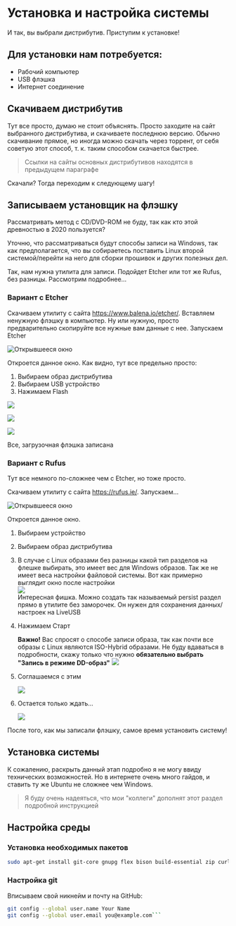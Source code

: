 # Установка и настройка системы

И так, вы выбрали дистрибутив. Приступим к установке!  

## Для установки нам потребуется:

* Рабочий компьютер
* USB флэшка
* Интернет соединение  

## Скачиваем дистрибутив

Тут все просто, думаю не стоит объяснять. Просто заходите на сайт выбранного дистрибутива, и скачиваете последнюю версию. Обычно скачивание прямое, но иногда можно скачать через торрент, от себя советую этот способ, т. к. таким способом скачается быстрее. 

> Ссылки на сайты основных дистрибутивов находятся в предыдущем параграфе

Скачали? Тогда переходим к следующему шагу!  

## Записываем установщик на флэшку

Рассматривать метод с CD/DVD-ROM не буду, так как кто этой древностью в 2020 пользуется?

Уточню, что рассматриваться будут способы записи на Windows, так как предполагается, что вы собираетесь поставить Linux второй системой/перейти на него для сборки прошивок и других полезных дел.

Так, нам нужна утилита для записи. Подойдет Etcher или тот же Rufus, без разницы. Рассмотрим подробнее...

### Вариант с Etcher

Скачиваем утилиту с сайта https://www.balena.io/etcher/. Вставляем ненужную флэшку в компьютер. Ну или нужную, просто предварительно скопируйте все нужные вам данные с нее. Запускаем Etcher

![Открывшееся окно](https://github.com/Roker2/BookAboutBuilding/blob/%D0%93%D0%BB%D0%B0%D0%B2%D0%B0-1/%D0%93%D0%BB%D0%B0%D0%B2%D0%B0%201%20%D0%9D%D0%B0%D1%87%D0%B0%D0%BB%D0%BE%20%D0%BD%D0%B0%D1%87%D0%B0%D0%BB/images/1.PNG) 

Откроется данное окно. Как видно, тут все предельно просто:

1. Выбираем образ дистрибутива
2. Выбираем USB устройство
3. Нажимаем Flash

![](https://github.com/Roker2/BookAboutBuilding/blob/%D0%93%D0%BB%D0%B0%D0%B2%D0%B0-1/%D0%93%D0%BB%D0%B0%D0%B2%D0%B0%201%20%D0%9D%D0%B0%D1%87%D0%B0%D0%BB%D0%BE%20%D0%BD%D0%B0%D1%87%D0%B0%D0%BB/images/2.PNG)

![](https://github.com/Roker2/BookAboutBuilding/blob/%D0%93%D0%BB%D0%B0%D0%B2%D0%B0-1/%D0%93%D0%BB%D0%B0%D0%B2%D0%B0%201%20%D0%9D%D0%B0%D1%87%D0%B0%D0%BB%D0%BE%20%D0%BD%D0%B0%D1%87%D0%B0%D0%BB/images/3.PNG)

![](https://github.com/Roker2/BookAboutBuilding/blob/%D0%93%D0%BB%D0%B0%D0%B2%D0%B0-1/%D0%93%D0%BB%D0%B0%D0%B2%D0%B0%201%20%D0%9D%D0%B0%D1%87%D0%B0%D0%BB%D0%BE%20%D0%BD%D0%B0%D1%87%D0%B0%D0%BB/images/4.PNG)

Все, загрузочная флэшка записана

### Вариант с Rufus

Тут все немного по-сложнее чем с Etcher, но тоже просто.

Скачиваем утилиту с сайта https://rufus.ie/. Запускаем...

![Открывшееся окно](https://github.com/Roker2/BookAboutBuilding/blob/%D0%93%D0%BB%D0%B0%D0%B2%D0%B0-1/%D0%93%D0%BB%D0%B0%D0%B2%D0%B0%201%20%D0%9D%D0%B0%D1%87%D0%B0%D0%BB%D0%BE%20%D0%BD%D0%B0%D1%87%D0%B0%D0%BB/images/5.PNG)

Откроется данное окно.

1. Выбираем устройство

2. Выбираем образ дистрибутива

3. В случае с Linux образами без разницы какой тип разделов на флешке выбирать, это имеет вес для Windows образов. Так же не имеет веса настройки файловой системы.
  Вот как примерно выглядит окно после настройки  
  ![](https://github.com/Roker2/BookAboutBuilding/blob/%D0%93%D0%BB%D0%B0%D0%B2%D0%B0-1/%D0%93%D0%BB%D0%B0%D0%B2%D0%B0%201%20%D0%9D%D0%B0%D1%87%D0%B0%D0%BB%D0%BE%20%D0%BD%D0%B0%D1%87%D0%B0%D0%BB/images/6.PNG)  
  Интересная фишка. Можно создать так называемый persist раздел прямо в утилите без заморочек. Он нужен для сохранения данных/настроек на LiveUSB

4. Нажимаем Старт

   **Важно!** Вас спросят о способе записи образа, так как почти все образы с Linux являются ISO-Hybrid образами. Не буду вдаваться в подробности, скажу только что нужно **обязательно выбрать "Запись в режиме DD-образ"**
   ![](https://github.com/Roker2/BookAboutBuilding/blob/%D0%93%D0%BB%D0%B0%D0%B2%D0%B0-1/%D0%93%D0%BB%D0%B0%D0%B2%D0%B0%201%20%D0%9D%D0%B0%D1%87%D0%B0%D0%BB%D0%BE%20%D0%BD%D0%B0%D1%87%D0%B0%D0%BB/images/7.PNG)
   
5. Соглашаемся с этим

   ![](https://github.com/Roker2/BookAboutBuilding/blob/%D0%93%D0%BB%D0%B0%D0%B2%D0%B0-1/%D0%93%D0%BB%D0%B0%D0%B2%D0%B0%201%20%D0%9D%D0%B0%D1%87%D0%B0%D0%BB%D0%BE%20%D0%BD%D0%B0%D1%87%D0%B0%D0%BB/images/8.PNG)

6. Остается только ждать...

   ![](https://github.com/Roker2/BookAboutBuilding/blob/%D0%93%D0%BB%D0%B0%D0%B2%D0%B0-1/%D0%93%D0%BB%D0%B0%D0%B2%D0%B0%201%20%D0%9D%D0%B0%D1%87%D0%B0%D0%BB%D0%BE%20%D0%BD%D0%B0%D1%87%D0%B0%D0%BB/images/9.PNG)
   

После того, как мы записали флэшку, самое время установить систему!  

## Установка системы

К сожалению, раскрыть данный этап подробно я не могу ввиду технических возможностей. Но в интернете очень много гайдов, и ставить ту же Ubuntu не сложнее чем Windows.

> Я буду очень надеяться, что мои "коллеги" дополнят этот раздел подробной инструкцией  

## Настройка среды

### Установка необходимых пакетов

```bash
sudo apt-get install git-core gnupg flex bison build-essential zip curl zlib1g-dev gcc-multilib g++-multilib libc6-dev-i386 libncurses5 lib32ncurses5-dev x11proto-core-dev libx11-dev lib32z1-dev libgl1-mesa-dev libxml2-utils xsltproc unzip fontconfig repo
```
### Настройка git

Вписываем свой никнейм и почту на GitHub:

```bash
git config --global user.name Your Name
git config --global user.email you@example.com```